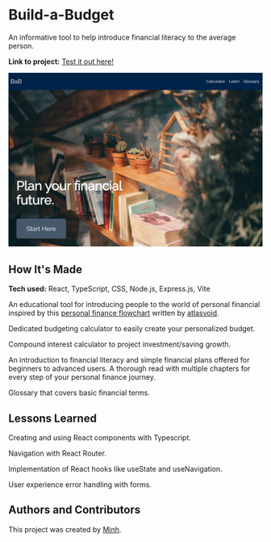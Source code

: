 # Build-a-Budget

An informative tool to help introduce financial literacy to the average person.

**Link to project:** [Test it out here!](https://babudget.netlify.app/)

![insert screenshot here](client/public/assets/babudget.netlify.app_.png)

## How It's Made

**Tech used:** React, TypeScript, CSS, Node.js, Express.js, Vite

An educational tool for introducing people to the world of personal financial inspired by this [personal finance flowchart](https://www.reddit.com/r/personalfinance/comments/4gdlu9/how_to_prioritize_spending_your_money_a_flowchart/) written by [atlasvoid](https://www.reddit.com/user/atlasvoid/).

Dedicated budgeting calculator to easily create your personalized budget.

Compound interest calculator to project investment/saving growth.

An introduction to financial literacy and simple financial plans offered for beginners to advanced users. A thorough read with multiple chapters for every step of your personal finance journey.

Glossary that covers basic financial terms.

## Lessons Learned

Creating and using React components with Typescript.

Navigation with React Router.

Implementation of React hooks like useState and useNavigation.

User experience error handling with forms.

## Authors and Contributors

This project was created by [Minh](https://github.com/doanaminh).
